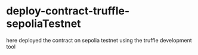 # deploy-contract-truffle-sepoliaTestnet
here deployed the contract on sepolia testnet using the truffle development tool

